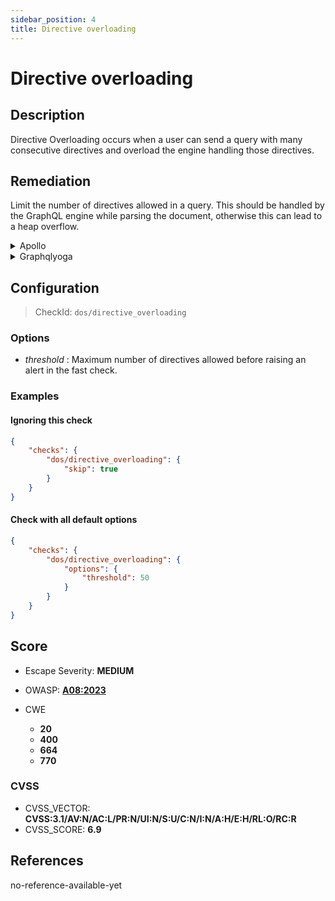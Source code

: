 ```yaml
---
sidebar_position: 4
title: Directive overloading
---
```


# Directive overloading

## Description

Directive Overloading occurs when a user can send a query with many consecutive directives and overload the engine handling those directives.

## Remediation

Limit the number of directives allowed in a query.
This should be handled by the GraphQL engine while parsing the document, otherwise this can lead to a heap overflow.


<details>
    <summary>Apollo</summary>

Upgrade to GraphQL>=16.0.0 if you are not already up to date.
You can also use our [GraphQL Armor](https://github.com/Escape-Technologies/graphql-armor) middleware to limit the number of directives allowed in a query.


</details>

<details>
    <summary>Graphqlyoga</summary>

Upgrade to GraphQL>=16.0.0 if you are not already up to date.
You can also use our [GraphQL Armor](https://github.com/Escape-Technologies/graphql-armor) middleware to limit the number of directives allowed in a query.


</details>

## Configuration

> CheckId: `dos/directive_overloading`

### Options

- *threshold* : Maximum number of directives allowed before raising an alert in the fast check.



### Examples


#### Ignoring this check

```json
{
    "checks": {
        "dos/directive_overloading": {
            "skip": true
        }
    }
}
```


#### Check with all default options

```json
{
    "checks": {
        "dos/directive_overloading": {
            "options": {
                "threshold": 50
            }
        }
    }
}
```




## Score

- Escape Severity: **<span className="medium-severity">MEDIUM</span>**
- OWASP: **[A08:2023](https://github.com/OWASP/API-Security/blob/master/2023/en/src/0xa8-lack-of-protection-from-automated-threats.md)**

- CWE
  - **20**
  - **400**
  - **664**
  - **770**




### CVSS

- CVSS_VECTOR: **CVSS:3.1/AV:N/AC:L/PR:N/UI:N/S:U/C:N/I:N/A:H/E:H/RL:O/RC:R**
- CVSS_SCORE: **6.9**

## References

no-reference-available-yet
